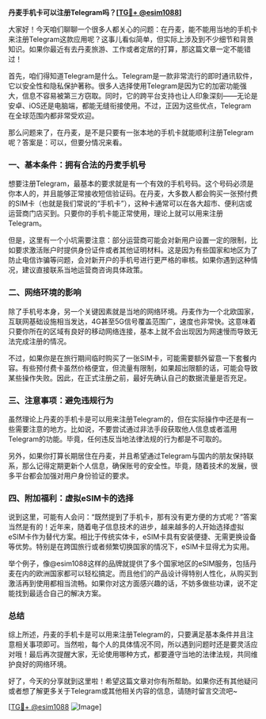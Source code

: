**丹麦手机卡可以注册Telegram吗？[[TG💪+ @esim1088](https://t.me/s/esim1088)]**

大家好！今天咱们聊聊一个很多人都关心的问题：在丹麦，能不能用当地的手机卡来注册Telegram这款应用呢？这事儿看似简单，但实际上涉及到不少细节和背景知识。如果你最近有去丹麦旅游、工作或者定居的打算，那这篇文章一定不能错过！

首先，咱们得知道Telegram是什么。Telegram是一款非常流行的即时通讯软件，它以安全性和隐私保护著称。很多人选择使用Telegram是因为它的加密功能强大，信息不容易被第三方窃取。同时，它的跨平台支持也让人印象深刻——无论是安卓、iOS还是电脑端，都能无缝衔接使用。不过，正因为这些优点，Telegram在全球范围内都非常受欢迎。

那么问题来了，在丹麦，是不是只要有一张本地的手机卡就能顺利注册Telegram呢？答案是：可以，但要分情况来看。

### 一、基本条件：拥有合法的丹麦手机号

想要注册Telegram，最基本的要求就是有一个有效的手机号码。这个号码必须是你本人的，并且能够正常接收短信验证码。在丹麦，大多数人都会购买一张预付费的SIM卡（也就是我们常说的“手机卡”），这种卡通常可以在各大超市、便利店或运营商门店买到。只要你的手机卡能正常使用，理论上就可以用来注册Telegram。

但是，这里有一个小坑需要注意：部分运营商可能会对新用户设置一定的限制，比如要求激活账户时提供身份证件或者其他证明材料。这是因为有些国家和地区为了防止电信诈骗等问题，会对新开户的手机号进行更严格的审核。如果你遇到这种情况，建议直接联系当地运营商咨询具体政策。

### 二、网络环境的影响

除了手机号本身，另一个关键因素就是当地的网络环境。丹麦作为一个北欧国家，互联网基础设施相当发达，4G甚至5G信号覆盖范围广，速度也非常快。这意味着只要你所在的区域有良好的移动网络连接，基本上就不会出现因为网速慢而导致无法完成注册的情况。

不过，如果你是在旅行期间临时购买了一张SIM卡，可能需要额外留意一下套餐内容。有些预付费卡虽然价格便宜，但流量有限制，如果超出限额的话，可能会导致某些操作失败。因此，在正式注册之前，最好先确认自己的数据流量是否充足。

### 三、注意事项：避免违规行为

虽然理论上丹麦的手机卡是可以用来注册Telegram的，但在实际操作中还是有一些需要注意的地方。比如说，不要尝试通过非法手段获取他人信息或者滥用Telegram的功能。毕竟，任何违反当地法律法规的行为都是不可取的。

另外，如果你打算长期居住在丹麦，并且希望通过Telegram与国内的朋友保持联系，那么记得定期更新个人信息，确保账号的安全性。毕竟，随着技术的发展，很多平台都会加强对用户身份验证的要求。

### 四、附加福利：虚拟eSIM卡的选择

说到这里，可能有人会问：“既然提到了手机卡，那有没有更方便的方式呢？”答案当然是有的！近年来，随着电子信息技术的进步，越来越多的人开始选择虚拟eSIM卡作为替代方案。相比于传统实体卡，eSIM卡具有安装便捷、无需更换设备等优势。特别是在跨国旅行或者频繁切换国家的情况下，eSIM卡显得尤为实用。

举个例子，像@esim1088这样的品牌就提供了多个国家地区的eSIM服务，包括丹麦在内的欧洲国家都可以轻松搞定。而且他们的产品设计得特别人性化，从购买到激活再到使用都相当流畅。如果你对这方面感兴趣的话，不妨多做些功课，说不定能找到最适合自己的解决方案。

### 总结

综上所述，丹麦的手机卡是可以用来注册Telegram的，只要满足基本条件并且注意相关事项即可。当然啦，每个人的具体情况不同，所以遇到问题时还是要灵活应对哦！最后再次提醒大家，无论使用哪种方式，都要遵守当地的法律法规，共同维护良好的网络环境。

好了，今天的分享就到这里啦！希望这篇文章对你有所帮助。如果你还有其他疑问或者想了解更多关于Telegram或其他相关内容的信息，请随时留言交流吧~ 

[[TG💪+ @esim1088](https://t.me/s/esim1088) ![Image](https://i.postimg.cc/4NQfJmqS/Snipaste-2025-05-13-00-14-12.png)]